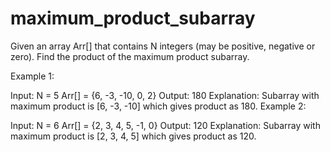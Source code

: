 # maximum_product_subarray

Given an array Arr[] that contains N integers (may be positive, negative or zero). Find the product of the maximum product subarray.

Example 1:

Input:
N = 5
Arr[] = {6, -3, -10, 0, 2}
Output: 180
Explanation: Subarray with maximum product
is [6, -3, -10] which gives product as 180.
Example 2:

Input:
N = 6
Arr[] = {2, 3, 4, 5, -1, 0}
Output: 120
Explanation: Subarray with maximum product
is [2, 3, 4, 5] which gives product as 120.
